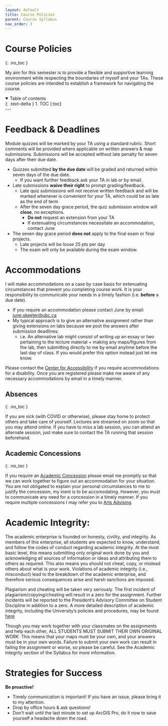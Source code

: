 ```yaml
---
layout: default
title: Course Policies
parent: Course Syllabus
nav_order: 3
---
```


# Course Policies
{: .no_toc }

My aim for this semester is to provide a flexible and supportive learning environment while respecting the boundaries of myself and your TAs.  These course policies are intended to establish a framework for navigating the course.

<details open markdown="block">
  <summary>
    Table of contents
  </summary>
  {: .text-delta }
1. TOC
{:toc}
</details>
---

# Feedback & Deadlines

Module quizzes will be marked by your TA using a standard rubric.  Short comments will be provided where applicable on written answers & map submissions.  Submissions will be accepted without late penalty for seven days after their due date.

* Quizzes submitted **by the due date** will be graded and returned within seven days of the due date.
  * If you want further feedback ask your TA in lab or by email.
* Late submissions **waive their right** to prompt grading/feedback.  
  * Late quiz submissions will not receive written feedback and will be marked whenever is convenient for your TA, which could be as late as the end of term
  * After the seven day grace period, the quiz submission window will **close**, no exceptions.
    * **Do not** request an extension from your TA
    * If extenuating circumstances necessitate an accommodation, contact June
* The seven day grace period **does not** apply to the final exam or final projects.
  * Late projects will be loose 25 pts per day
  * The exam will only be available during the exam window.

#  Accommodations

I will make accommodations on a case by case basis for extenuating circumstances that prevent you completing course work.  It is your responsibility to communicate your needs in a timely fashion (i.e. **before** a due date).
* If you require an accommodation please contact June by email: [june.skeeter@ubc.ca](june.skeeter@ubc.ca)
* My typical approach is to give an alternative assignment rather than giving extensions on labs because we post the answers after submission deadlines:
  * i.e. An alternative lab might consist of writing up an essay or two pertaining to the lecture material + making any maps/figures from the lab, then submitting directly to me by email anytime before the last day of class.  If you would prefer this option instead just let me know.

Please contact the [Center for Accessibility](https://students.ubc.ca/about-student-services/centre-for-accessibility) if you require accommodations for a disability.  Once you are registered please make me aware of any necessary accommodations by email in a timely manner.

## Absences
{: .no_toc }

If you are sick (with COVID or otherwise), please stay home to protect others and take care of yourself.  Lectures are streamed on zoom so that you may attend online.  If you have to miss a lab session, you can attend an alternate session, just make sure to contact the TA running that session beforehand.

## Academic Concessions
{: .no_toc }

If you require an [Academic Concession](https://www.arts.ubc.ca/degree-planning/academic-performance/academic-concession/) please email me promptly so that we can work together to figure out an accommodation for your situation.  You are not obligated to explain your personal circumstances to me to justify the concession, my inent is to be accomodating.  However, you must to communicate any need for a concession in a timely manner.  If you require multiple concessions I may refer you to [Arts Advising](https://www.arts.ubc.ca/student-support/academic-support/academic-advising/).


# Academic Integrity:

The academic enterprise is founded on honesty, civility, and integrity. As members of this enterprise, all students are expected to know, understand, and follow the codes of conduct regarding academic integrity. At the most basic level, this means submitting only original work done by you and acknowledging all sources of information or ideas and attributing them to others as required. This also means you should not cheat, copy, or mislead others about what is your work. Violations of academic integrity (i.e., misconduct) lead to the breakdown of the academic enterprise, and therefore serious consequences arise and harsh sanctions are imposed.

Plagiarism and cheating will be taken very seriously.  The first incident of plagiarism/copying/cheating will result in a zero for the assignment.  Further incidents will be reported to the President’s Advisory Committee on Student Discipline in addition to a zero.  A more detailed description of academic integrity, including the University’s policies and procedures, may be found [here](https://learningcommons.ubc.ca/academic-integrity/Links)

Though you may work together with your classmates on the assignments and help each other, ALL STUDENTS MUST SUBMIT THEIR OWN ORIGINAL WORK. This means that your maps must be your own, and your answers must be in your own words. Failure to submit your own work can result in failing the assignment or worse, so please be careful. See the Academic Integrity section of the Syllabus for more information.

# Strategies for Success

**Be proactive!** 
* Timely communication is important!  If you have an issue, please bring it to my attention.
* Drop by office hours & ask questions!
* Don't wait until the last minute to set up ArcGIS Pro, do it now to save yourself a headache down the road.